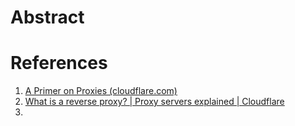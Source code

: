 ---
---
# Abstract

# References
1. [A Primer on Proxies (cloudflare.com)](https://blog.cloudflare.com/a-primer-on-proxies/)
2. [What is a reverse proxy? | Proxy servers explained | Cloudflare](https://www.cloudflare.com/learning/cdn/glossary/reverse-proxy/)
3. 